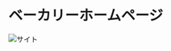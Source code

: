 # ベーカリーホームページ
![サイト](https://user-images.githubusercontent.com/112460501/192151664-97a417af-4e4b-444d-854a-797a55831851.png)
